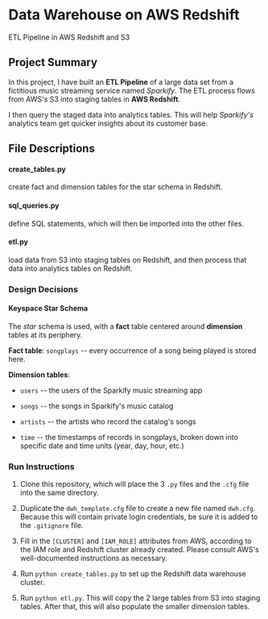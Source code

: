 # Data Warehouse on AWS Redshift
ETL Pipeline in AWS Redshift and S3

## Project Summary
In this project, I have built an **ETL Pipeline**
of a large data set from a fictitious music streaming service named *Sparkify*.
The ETL process flows from AWS's S3 into staging tables in **AWS Redshift**.


I then query the staged data into analytics tables.
This will help *Sparkify's* analytics team get quicker insights about its customer base.

## File Descriptions

#### create_tables.py
create fact and dimension tables for the star schema in Redshift.

#### sql_queries.py
define SQL statements, which will then be imported into the other files.

#### etl.py
load data from S3 into staging tables on Redshift, and then process that data into analytics tables on Redshift.

### Design Decisions

#### Keyspace Star Schema

The *star* schema is used, with a **fact** table centered around **dimension** tables at its periphery.


**Fact table**: `songplays` -- every occurrence of a song being played is stored here.

**Dimension tables**:

* `users` -- the users of the Sparkify music streaming app

* `songs` -- the songs in Sparkify's music catalog

* `artists` -- the artists who record the catalog's songs

* `time` -- the timestamps of records in songplays, broken down into specific date and time units (year, day, hour, etc.)

### Run Instructions

1. Clone this repository, which will place the 3 `.py` files and the `.cfg` file into the same directory.

2. Duplicate the `dwh_template.cfg` file to create a new file named `dwh.cfg`. Because this will contain private login credentials, be sure it is added to the `.gitignore` file.

3. Fill in the `[CLUSTER]` and `[IAM_ROLE]` attributes from AWS, according to the IAM role and Redshift cluster already created. Please consult AWS's well-documented instructions as necessary.

4. Run `python create_tables.py` to set up the Redshift data warehouse cluster.

5. Run `python etl.py`. This will copy the 2 large tables from S3 into staging tables. After that, this will also populate the smaller dimension tables.
